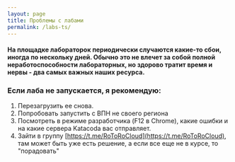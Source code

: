 ```yaml
---
layout: page
title: Проблемы с лабами
permalink: /labs-ts/
---
```


#### На площадке лабораторок периодически случаются какие-то сбои, иногда по нескольку дней. Обычно это не влечет за собой полной неработоспособности лабораторных, но здорово тратит время и нервы - два самых важных наших ресурса.

### Если лаба не запускается, я рекомендую:
1. Перезагрузить ее снова.
2. Попробовать запустить с ВПН не своего региона
3. Посмотреть в режиме разработчика (F12 в Chrome), какие ошибки и на какие сервера Katacoda вас отправляет.
4. Зайти в группу [https://t.me/RoToRoCloud](https://t.me/RoToRoCloud), там может быть уже есть решение, а если все еще не в курсе, то "порадовать"

